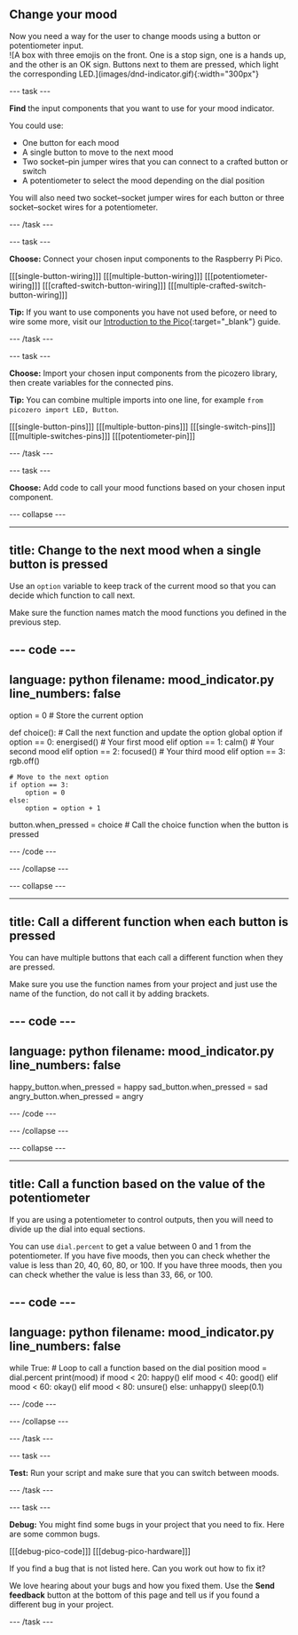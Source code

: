## Change your mood

<div style="display: flex; flex-wrap: wrap">
<div style="flex-basis: 200px; flex-grow: 1; margin-right: 15px;">
Now you need a way for the user to change moods using a button or potentiometer input. 
</div>
<div>
![A box with three emojis on the front. One is a stop sign, one is a hands up, and the other is an OK sign. Buttons next to them are pressed, which light the corresponding LED.](images/dnd-indicator.gif){:width="300px"}
</div>
</div>

--- task ---

**Find** the input components that you want to use for your mood indicator.

You could use:
+ One button for each mood
+ A single button to move to the next mood
+ Two socket–pin jumper wires that you can connect to a crafted button or switch
+ A potentiometer to select the mood depending on the dial position

You will also need two socket–socket jumper wires for each button or three socket–socket wires for a potentiometer.

--- /task ---

--- task ---

**Choose:** Connect your chosen input components to the Raspberry Pi Pico.

\[[[single-button-wiring]]\] \[[[multiple-button-wiring\]]] \[[[potentiometer-wiring]]\] \[[[crafted-switch-button-wiring\]]] [[[multiple-crafted-switch-button-wiring]]]

**Tip:** If you want to use components you have not used before, or need to wire some more, visit our [Introduction to the Pico](https://projects.raspberrypi.org/en/projects/introduction-to-the-pico){:target="_blank"} guide.

--- /task ---

--- task ---

**Choose:** Import your chosen input components from the picozero library, then create variables for the connected pins.

**Tip:** You can combine multiple imports into one line, for example `from picozero import LED, Button`.

\[[[single-button-pins]]\] \[[[multiple-button-pins\]]] \[[[single-switch-pins]]\] \[[[multiple-switches-pins\]]] [[[potentiometer-pin]]]

--- /task ---

--- task ---

**Choose:** Add code to call your mood functions based on your chosen input component.

--- collapse ---

---
title: Change to the next mood when a single button is pressed
---

Use an `option` variable to keep track of the current mood so that you can decide which function to call next.

Make sure the function names match the mood functions you defined in the previous step.

--- code ---
---
language: python filename: mood_indicator.py
line_numbers: false
---
option = 0 # Store the current option

def choice(): # Call the next function and update the option global option if option == 0: energised() # Your first mood elif option == 1: calm()      # Your second mood elif option == 2: focused()   # Your third mood elif option == 3:    
rgb.off()

    # Move to the next option
    if option == 3:
        option = 0
    else:
        option = option + 1

button.when_pressed = choice # Call the choice function when the button is pressed

--- /code ---

--- /collapse ---

--- collapse ---

---
title: Call a different function when each button is pressed
---

You can have multiple buttons that each call a different function when they are pressed.

Make sure you use the function names from your project and just use the name of the function, do not call it by adding brackets.

--- code ---
---
language: python filename: mood_indicator.py
line_numbers: false
---

happy_button.when_pressed = happy sad_button.when_pressed = sad angry_button.when_pressed = angry

--- /code ---

--- /collapse ---

--- collapse ---

---
title: Call a function based on the value of the potentiometer
---

If you are using a potentiometer to control outputs, then you will need to divide up the dial into equal sections.

You can use `dial.percent` to get a value between 0 and 1 from the potentiometer. If you have five moods, then you can check whether the value is less than 20, 40, 60, 80, or 100. If you have three moods, then you can check whether the value is less than 33, 66, or 100.

--- code ---
---
language: python filename: mood_indicator.py
line_numbers: false
---

while True: # Loop to call a function based on the dial position mood = dial.percent print(mood) if mood < 20: happy() elif mood < 40: good() elif mood < 60: okay() elif mood < 80: unsure() else: unhappy() sleep(0.1)

--- /code ---

--- /collapse ---

--- /task ---


--- task ---

**Test:** Run your script and make sure that you can switch between moods.

--- /task ---

--- task ---

**Debug:** You might find some bugs in your project that you need to fix. Here are some common bugs.

\[[[debug-pico-code]]\] \[[[debug-pico-hardware\]]]

If you find a bug that is not listed here. Can you work out how to fix it?

We love hearing about your bugs and how you fixed them. Use the **Send feedback** button at the bottom of this page and tell us if you found a different bug in your project.

--- /task ---

